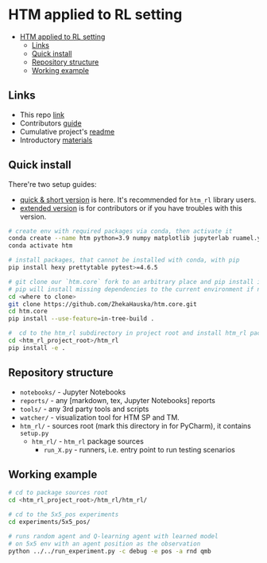 # HTM applied to RL setting

- [HTM applied to RL setting](#htm-applied-to-rl-setting)
  - [Links](#links)
  - [Quick install](#quick-install)
  - [Repository structure](#repository-structure)
  - [Working example](#working-example)

## Links

- This repo [link](https://github.com/cog-isa/htm-rl)
- Contributors [guide](./CONTRIBUTING.md)
- Cumulative project's [readme](./htm_rl/htm_rl/README.md)
- Introductory [materials](./intro.md)

## Quick install

There're two setup guides:

- [quick & short version](#quick-install) is here. It's recommended for `htm_rl` library users.
- [extended version](./install.md/#install-requirements) is for contributors or if you have troubles with this version.

```bash
# create env with required packages via conda, then activate it
conda create --name htm python=3.9 numpy matplotlib jupyterlab ruamel.yaml tqdm wandb mock imageio seaborn
conda activate htm

# install packages, that cannot be installed with conda, with pip
pip install hexy prettytable pytest>=4.6.5

# git clone our `htm.core` fork to an arbitrary place and pip install it from sources
# pip will install missing dependencies to the current environment if needed
cd <where to clone>
git clone https://github.com/ZhekaHauska/htm.core.git
cd htm.core
pip install --use-feature=in-tree-build .

#  cd to the htm_rl subdirectory in project root and install htm_rl package
cd <htm_rl_project_root>/htm_rl
pip install -e .
```

## Repository structure

- `notebooks/` - Jupyter Notebooks
- `reports/` - any [markdown, tex, Jupyter Notebooks] reports
- `tools/` - any 3rd party tools and scripts
- `watcher/` - visualization tool for HTM SP and TM.
- `htm_rl/` - sources root (mark this directory in for PyCharm), it contains `setup.py`
  - `htm_rl/` - `htm_rl` package sources
    - `run_X.py` - runners, i.e. entry point to run testing scenarios

## Working example

```bash
# cd to package sources root
cd <htm_rl_project_root>/htm_rl/htm_rl/

# cd to the 5x5_pos experiments
cd experiments/5x5_pos/

# runs random agent and Q-learning agent with learned model 
# on 5x5 env with an agent position as the observation
python ../../run_experiment.py -c debug -e pos -a rnd qmb
```
